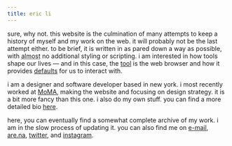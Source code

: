 ```yaml
---
title: eric li
---
```

sure, why not. this website is the culmination of many attempts to keep a history of myself and my work on the web. it will probably not be the last attempt either. to be brief, it is written in as pared down a way as possible, with <abbr title="well, i tried my best, but still had to make a few adjustments.">almost</abbr> no additional styling or scripting. i am interested in how tools shape our lives — and in this case, the [tool](https://www.moma.org/magazine/articles/677#:~:text=These%20interface%20elements,into%20the%20background.) is the web browser and how it provides [defaults](https://linedandunlined.com/archive/default-systems-in-graphic-design/) for us to interact with.

i am a designer and software developer based in new york. i most recently worked at [MoMA](https://www.moma.org/), making the website and focusing on design strategy. it is a bit more fancy than this one. i also do my own stuff. you can find a more detailed bio [here](/about/).

here, you can eventually find a somewhat complete archive of my work. i am in the slow process of updating it. you can also find me on [e-mail](mailto:ericyoungli@gmail.com), [are.na](https://www.are.na/eric-li), [twitter](https://twitter.com/eli8527), and [instagram](https://www.instagram.com/eli8527/).